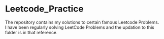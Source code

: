 # Leetcode_Practice
The repository contains my solutions to certain famous Leetcode Problems. I have been regularly solving LeetCode Problems and the updation to this folder is in that reference.
